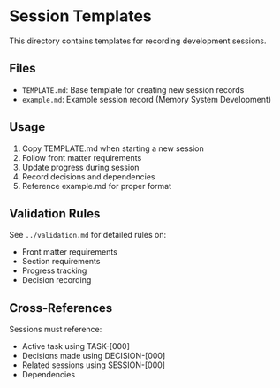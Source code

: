 # Session Templates

This directory contains templates for recording development sessions.

## Files
- `TEMPLATE.md`: Base template for creating new session records
- `example.md`: Example session record (Memory System Development)

## Usage
1. Copy TEMPLATE.md when starting a new session
2. Follow front matter requirements
3. Update progress during session
4. Record decisions and dependencies
5. Reference example.md for proper format

## Validation Rules
See `../validation.md` for detailed rules on:
- Front matter requirements
- Section requirements
- Progress tracking
- Decision recording

## Cross-References
Sessions must reference:
- Active task using TASK-[000]
- Decisions made using DECISION-[000]
- Related sessions using SESSION-[000]
- Dependencies
